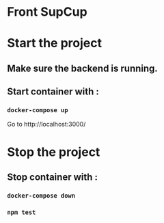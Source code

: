# Front SupCup

# Start the project

## Make sure the backend is running.

## Start container with :

### `docker-compose up`

Go to http://localhost:3000/

# Stop the project

## Stop container with :

### `docker-compose down`

### `npm test`
